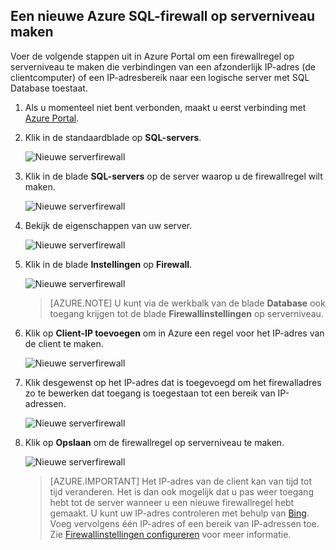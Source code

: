 
<!--
includes/sql-database-create-new-server-firewall-portal.md

Latest Freshness check:  2016-08-01 , rickbyh.

As of circa 2016-04-11, the following topics might include this include:
articles/sql-database/sql-database-get-started-tutorial.md
articles/sql-database/sql-database-configure-firewall-settings

-->
## Een nieuwe Azure SQL-firewall op serverniveau maken

Voer de volgende stappen uit in Azure Portal om een firewallregel op serverniveau te maken die verbindingen van een afzonderlijk IP-adres (de clientcomputer) of een IP-adresbereik naar een logische server met SQL Database toestaat.

1. Als u momenteel niet bent verbonden, maakt u eerst verbinding met [Azure Portal](http://portal.azure.com).
2. Klik in de standaardblade op **SQL-servers**.

    ![Nieuwe serverfirewall](./media/sql-database-create-new-server-firewall-portal/sql-database-create-new-server-firewall-portal-1.png)

3. Klik in de blade **SQL-servers** op de server waarop u de firewallregel wilt maken.

    ![Nieuwe serverfirewall](./media/sql-database-create-new-server-firewall-portal/sql-database-create-new-server-firewall-portal-2.png)

4. Bekijk de eigenschappen van uw server.

    ![Nieuwe serverfirewall](./media/sql-database-create-new-server-firewall-portal/sql-database-create-new-server-firewall-portal-3.png)

5. Klik in de blade **Instellingen** op **Firewall**.

    ![Nieuwe serverfirewall](./media/sql-database-create-new-server-firewall-portal/sql-database-create-new-server-firewall-portal-4.png)

    > [AZURE.NOTE] U kunt via de werkbalk van de blade **Database** ook toegang krijgen tot de blade **Firewallinstellingen** op serverniveau.

6. Klik op **Client-IP toevoegen** om in Azure een regel voor het IP-adres van de client te maken.

      ![Nieuwe serverfirewall](./media/sql-database-create-new-server-firewall-portal/sql-database-create-new-server-firewall-portal-5.png)

7. Klik desgewenst op het IP-adres dat is toegevoegd om het firewalladres zo te bewerken dat toegang is toegestaan tot een bereik van IP-adressen.

      ![Nieuwe serverfirewall](./media/sql-database-create-new-server-firewall-portal/sql-database-create-new-server-firewall-portal-6.png)

8. Klik op **Opslaan** om de firewallregel op serverniveau te maken.

     ![Nieuwe serverfirewall](./media/sql-database-create-new-server-firewall-portal/sql-database-create-new-server-firewall-portal-7.png)

    >[AZURE.IMPORTANT] Het IP-adres van de client kan van tijd tot tijd veranderen. Het is dan ook mogelijk dat u pas weer toegang hebt tot de server wanneer u een nieuwe firewallregel hebt gemaakt. U kunt uw IP-adres controleren met behulp van [Bing](http://www.bing.com/search?q=my%20ip%20address). Voeg vervolgens één IP-adres of een bereik van IP-adressen toe. Zie [Firewallinstellingen configureren](sql-database-configure-firewall-settings.md#manage-existing-server-level-firewall-rules-through-the-azure-portal) voor meer informatie.



<!--HONumber=sep16_HO2-->


